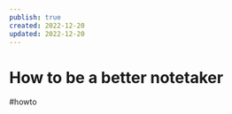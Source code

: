 ```yaml
---
publish: true
created: 2022-12-20
updated: 2022-12-20
---
```



# How to be a better notetaker
#howto